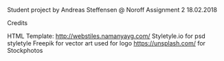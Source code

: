 Student project by Andreas Steffensen @ Noroff
Assignment 2
18.02.2018

Credits


HTML Template: http://webstiles.namanyayg.com/
Styletyle.io for psd styletyle
Freepik for vector art used for logo
https://unsplash.com/ for Stockphotos